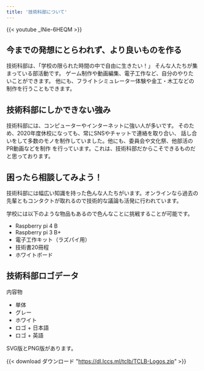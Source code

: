 ```yaml
---
title: '技術科部について'
---
```


{{< youtube _lNie-6HEQM >}}

## 今までの発想にとらわれず、より良いものを作る

技術科部は、「学校の限られた時間の中で自由に生きたい！」
そんな人たちが集まっている部活動です。
ゲーム制作や動画編集、電子工作など、自分のやりたいことができます。
他にも、フライトシミュレーター体験や金工・木工などの制作を行うこともできます。

## 技術科部にしかできない強み

技術科部には、コンピューターやインターネットに強い人が多いです。
そのため、2020年度休校になっても、常にSNSやチャットで連絡を取り合い、
話し合いをして多数のモノを制作していました。他にも、委員会や文化祭、他部活のPR動画などを制作
を行っています。これは、技術科部だからこそできるものだと思っております。

## 困ったら相談してみよう！

技術科部には幅広い知識を持った色んな人たちがいます。オンラインなら過去の先輩ともコンタクトが取れるので技術的な議論も活発に行われています。

学校には以下のような物品もあるので色んなことに挑戦することが可能です。

- Raspberry pi 4 B
- Raspberry pi 3 B+
- 電子工作キット（ラズパイ用）
- 技術書20冊程
- ホワイトボード

## 技術科部ロゴデータ

内容物
- 単体
- グレー
- ホワイト
- ロゴ + 日本語
- ロゴ + 英語

SVG版とPNG版があります。

{{< download ダウンロード "https://dl.lccs.ml/tclb/TCLB-Logos.zip" >}}
